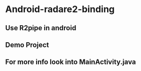 # Android-radare2-binding
## Use R2pipe in android
## Demo Project

## For more info look into MainActivity.java
